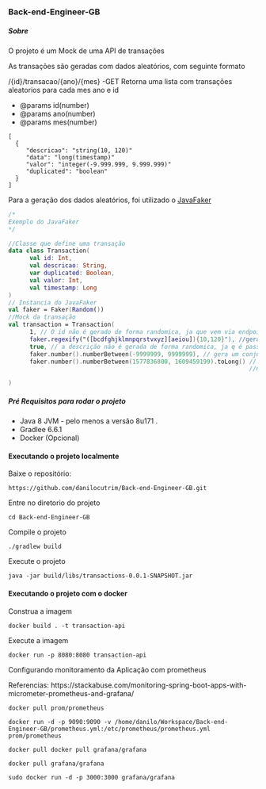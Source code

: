 
### Back-end-Engineer-GB

##### Sobre

<p>O projeto é um Mock de uma API de transações</p>
<p>As transações são geradas com dados aleatórios, com seguinte formato</p>

<p>/{id}/transacao/{ano}/{mes} -GET Retorna uma lista com transações aleatorios para cada mes ano e id </p>

- @params id(number)
- @params ano(number)
- @params mes(number)


```
[
  {
     "descricao": "string(10, 120)"
     "data": "long(timestamp)"
     "valor": "integer(-9.999.999, 9.999.999)"
     "duplicated": "boolean"
  }  
]

```
<p>Para a geração dos dados aleatórios, foi utilizado o
  <a href="https://github.com/DiUS/java-faker">JavaFaker</a></p>
  
  ```kotlin
/*
Exemplo do JavaFaker
*/

//Classe que define uma transação
data class Transaction(
        val id: Int,
        val descricao: String,
        var duplicated: Boolean,
        val valor: Int,
        val timestamp: Long
)
// Instancia do JavaFaker
val faker = Faker(Random())
//Mock da transação
val transaction = Transaction(
        1, // O id não é gerado de forma randomica, ja que vem via endpoint
        faker.regexify("([bcdfghjklmnpqrstvxyz][aeiou]){10,120}"), //gera uma descrição aleatorio de acordo com a regex passada
        true, // a descrição não é gerada de forma randomica, ja q é passada via endpoint
        faker.number().numberBetween(-9999999, 9999999), // gera um conjunto de numero seguindo  o intervalo determinado
        faker.number().numberBetween(1577836800, 1609459199).toLong() // gera um conjunto de numero seguindo o intervalo
                                                                      //neste caso o intervalo equivale a 30 dia  

)

  ```
  
  


##### Pré Requisitos para rodar o projeto
- Java 8 JVM - pelo menos a versão 8u171 .
- Gradlee 6.6.1
- Docker (Opcional)

#### Executando o projeto localmente

<p>Baixe o repositório:</p>

```
https://github.com/danilocutrim/Back-end-Engineer-GB.git
```
<p>Entre no diretorio do projeto </p>

```
cd Back-end-Engineer-GB
```
<p>Compile o projeto </p>

```
./gradlew build
```

<p>Execute o projeto </p>

```
java -jar build/libs/transactions-0.0.1-SNAPSHOT.jar 
```

#### Executando o projeto com o docker

<p>Construa a imagem </p>

```
docker build . -t transaction-api
```
<p>Execute a imagem</p>

```
docker run -p 8080:8080 transaction-api
```

<p>Configurando monitoramento da Aplicação com prometheus</p>

<p>Referencias:
 https://stackabuse.com/monitoring-spring-boot-apps-with-micrometer-prometheus-and-grafana/</p>

```
docker pull prom/prometheus

```

```
docker run -d -p 9090:9090 -v /home/danilo/Workspace/Back-end-Engineer-GB/prometheus.yml:/etc/prometheus/prometheus.yml prom/prometheus

```

```
docker pull docker pull grafana/grafana

```
```
docker pull grafana/grafana

```
```
sudo docker run -d -p 3000:3000 grafana/grafana

```